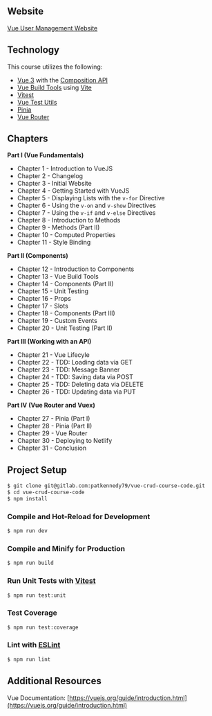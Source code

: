 ## Website

[Vue User Management Website](https://objective-panini-46afa2.netlify.app)

## Technology

This course utilizes the following:

* [Vue 3](https://vuejs.org) with the [Composition API](https://vuejs.org/guide/extras/composition-api-faq.html)
* [Vue Build Tools](https://vuejs.org/guide/scaling-up/tooling.html) using [Vite](https://vitejs.dev)
* [Vitest](https://vitest.dev)
* [Vue Test Utils](https://test-utils.vuejs.org/guide/)
* [Pinia](https://pinia.vuejs.org)
* [Vue Router](https://router.vuejs.org)

## Chapters

**Part I (Vue Fundamentals)**
* Chapter 1 - Introduction to VueJS
* Chapter 2 - Changelog
* Chapter 3 - Initial Website
* Chapter 4 - Getting Started with VueJS
* Chapter 5 - Displaying Lists with the `v-for` Directive
* Chapter 6 - Using the `v-on` and `v-show` Directives
* Chapter 7 - Using the `v-if` and `v-else` Directives
* Chapter 8 - Introduction to Methods
* Chapter 9 - Methods (Part II)
* Chapter 10 - Computed Properties
* Chapter 11 - Style Binding

**Part II (Components)**
* Chapter 12 - Introduction to Components
* Chapter 13 - Vue Build Tools
* Chapter 14 - Components (Part II)
* Chapter 15 - Unit Testing
* Chapter 16 - Props
* Chapter 17 - Slots
* Chapter 18 - Components (Part III)
* Chapter 19 - Custom Events
* Chapter 20 - Unit Testing (Part II)

**Part III (Working with an API)**
* Chapter 21 - Vue Lifecyle
* Chapter 22 - TDD: Loading data via GET
* Chapter 23 - TDD: Message Banner
* Chapter 24 - TDD: Saving data via POST
* Chapter 25 - TDD: Deleting data via DELETE
* Chapter 26 - TDD: Updating data via PUT

**Part IV (Vue Router and Vuex)**
* Chapter 27 - Pinia (Part I)
* Chapter 28 - Pinia (Part II)
* Chapter 29 - Vue Router
* Chapter 30 - Deploying to Netlify
* Chapter 31 - Conclusion

## Project Setup

```sh
$ git clone git@gitlab.com:patkennedy79/vue-crud-course-code.git
$ cd vue-crud-course-code
$ npm install
```

### Compile and Hot-Reload for Development

```sh
$ npm run dev
```

### Compile and Minify for Production

```sh
$ npm run build
```

### Run Unit Tests with [Vitest](https://vitest.dev/)

```sh
$ npm run test:unit
```

### Test Coverage

```sh
$ npm run test:coverage
```

### Lint with [ESLint](https://eslint.org/)

```sh
$ npm run lint
```

## Additional Resources

Vue Documentation: [https://vuejs.org/guide/introduction.html](https://vuejs.org/guide/introduction.html)
